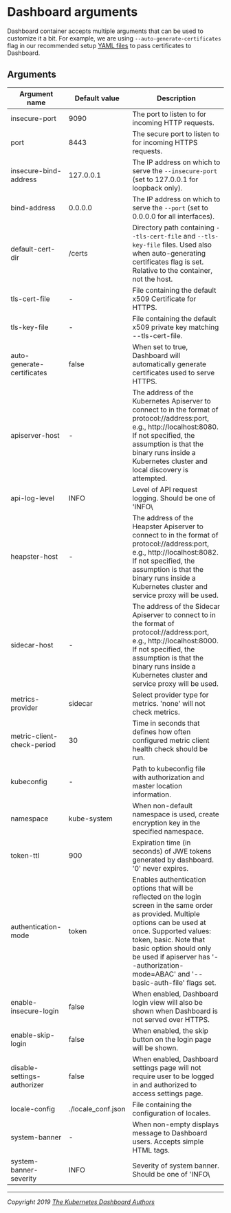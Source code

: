 # Dashboard arguments

Dashboard container accepts multiple arguments that can be used to customize it a bit. For example, we are using `--auto-generate-certificates` flag in our recommended setup [YAML files](https://github.com/shantanubansal/dashboard/blob/master/aio/deploy/recommended.yaml) to pass certificates to Dashboard.

## Arguments

| Argument name               | Default value      | Description                                                                                                                                                                                                                                                                                               |
|-----------------------------|--------------------|-----------------------------------------------------------------------------------------------------------------------------------------------------------------------------------------------------------------------------------------------------------------------------------------------------------|
| insecure-port	              | 9090               | The port to listen to for incoming HTTP requests.                                                                                                                                                                                                                                                         |
| port                        | 8443               | The secure port to listen to for incoming HTTPS requests.                                                                                                                                                                                                                                                 |
| insecure-bind-address       | 127.0.0.1          | The IP address on which to serve the `--insecure-port` (set to 127.0.0.1 for loopback only).                                                                                                                                                                                                              |
| bind-address                | 0.0.0.0            | The IP address on which to serve the `--port` (set to 0.0.0.0 for all interfaces).                                                                                                                                                                                                                        |
| default-cert-dir            | /certs             | Directory path containing `--tls-cert-file` and `--tls-key-file` files. Used also when auto-generating certificates flag is set. Relative to the container, not the host.                                                                                                                                 |
| tls-cert-file               | -                  | File containing the default x509 Certificate for HTTPS.                                                                                                                                                                                                                                                   |
| tls-key-file                | -                  | File containing the default x509 private key matching --tls-cert-file.                                                                                                                                                                                                                                    |
| auto-generate-certificates  | false              | When set to true, Dashboard will automatically generate certificates used to serve HTTPS.                                                                                                                                                                                                                 |
| apiserver-host              | -                  | The address of the Kubernetes Apiserver to connect to in the format of protocol://address:port, e.g., http://localhost:8080. If not specified, the assumption is that the binary runs inside a Kubernetes cluster and local discovery is attempted.                                                       |
| api-log-level               | INFO               | Level of API request logging. Should be one of 'INFO\                                                                                                                                                                                                                                                     |NONE\|DEBUG'. |
| heapster-host               | -                  | The address of the Heapster Apiserver to connect to in the format of protocol://address:port, e.g., http://localhost:8082. If not specified, the assumption is that the binary runs inside a Kubernetes cluster and service proxy will be used.                                                           |
| sidecar-host                | -                  | The address of the Sidecar Apiserver to connect to in the format of protocol://address:port, e.g., http://localhost:8000. If not specified, the assumption is that the binary runs inside a Kubernetes cluster and service proxy will be used.                                                            |
| metrics-provider            | sidecar            | Select provider type for metrics. 'none' will not check metrics.                                                                                                                                                                                                                                          |
| metric-client-check-period  | 30                 | Time in seconds that defines how often configured metric client health check should be run.                                                                                                                                                                                                               |
| kubeconfig                  | -                  | Path to kubeconfig file with authorization and master location information.                                                                                                                                                                                                                               |
| namespace                   | kube-system        | When non-default namespace is used, create encryption key in the specified namespace.                                                                                                                                                                                                                     |
| token-ttl                   | 900                | Expiration time (in seconds) of JWE tokens generated by dashboard. '0' never expires.                                                                                                                                                                                                                     |
| authentication-mode         | token              | Enables authentication options that will be reflected on the login screen in the same order as provided. Multiple options can be used at once. Supported values: token, basic. Note that basic option should only be used if apiserver has '--authorization-mode=ABAC' and '--basic-auth-file' flags set. |
| enable-insecure-login       | false              | When enabled, Dashboard login view will also be shown when Dashboard is not served over HTTPS.                                                                                                                                                                                                            |
| enable-skip-login           | false              | When enabled, the skip button on the login page will be shown.                                                                                                                                                                                                                                            |
| disable-settings-authorizer | false              | When enabled, Dashboard settings page will not require user to be logged in and authorized to access settings page.                                                                                                                                                                                       |
| locale-config               | ./locale_conf.json | File containing the configuration of locales.                                                                                                                                                                                                                                                             |
| system-banner               | -                  | When non-empty displays message to Dashboard users. Accepts simple HTML tags.                                                                                                                                                                                                                             |
| system-banner-severity      | INFO               | Severity of system banner. Should be one of 'INFO\                                                                                                                                                                                                                                                        |WARNING\|ERROR'. |

----
_Copyright 2019 [The Kubernetes Dashboard Authors](https://github.com/shantanubansal/dashboard/graphs/contributors)_
